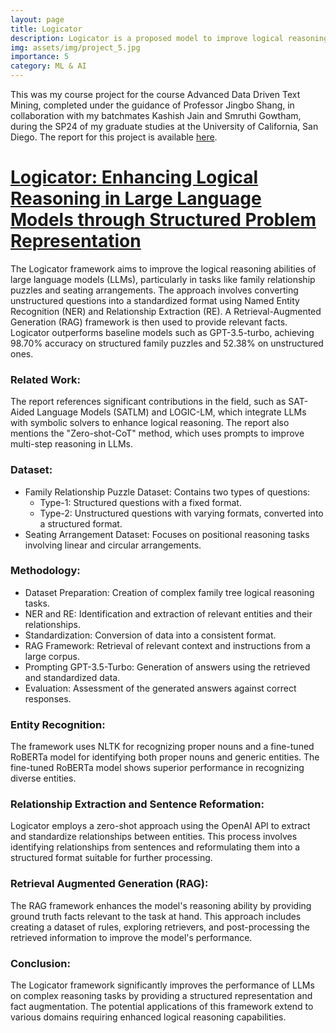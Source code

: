 ```yaml
---
layout: page
title: Logicator
description: Logicator is a proposed model to improve logical reasoning in large language models by using structured data and Retrieval-Augmented Generation (RAG), significantly enhancing performance on family relationship puzzles and seating arrangements compared to baseline models like GPT-3.5-turbo.
img: assets/img/project_5.jpg
importance: 5
category: ML & AI
---
```


This was my course project for the course Advanced Data Driven Text Mining, completed under the guidance of Professor Jingbo Shang, in collaboration with my batchmates Kashish Jain and Smruthi Gowtham, during the SP24 of my graduate studies at the University of California, San Diego.
The report for this project is available [here](https://drive.google.com/file/d/1plrzqbWJn1GdyKax8QPFQxQfhHGs0SU6/view?usp=drive_link).

# [Logicator: Enhancing Logical Reasoning in Large Language Models through Structured Problem Representation](https://drive.google.com/file/d/1plrzqbWJn1GdyKax8QPFQxQfhHGs0SU6/view?usp=drive_link)

The Logicator framework aims to improve the logical reasoning abilities of large language models (LLMs), particularly in tasks like family relationship puzzles and seating arrangements. The approach involves converting unstructured questions into a standardized format using Named Entity Recognition (NER) and Relationship Extraction (RE). A Retrieval-Augmented Generation (RAG) framework is then used to provide relevant facts. Logicator outperforms baseline models such as GPT-3.5-turbo, achieving 98.70% accuracy on structured family puzzles and 52.38% on unstructured ones.

### Related Work:

The report references significant contributions in the field, such as SAT-Aided Language Models (SATLM) and LOGIC-LM, which integrate LLMs with symbolic solvers to enhance logical reasoning. The report also mentions the "Zero-shot-CoT" method, which uses prompts to improve multi-step reasoning in LLMs.

### Dataset:

- Family Relationship Puzzle Dataset: Contains two types of questions:
  - Type-1: Structured questions with a fixed format.
  - Type-2: Unstructured questions with varying formats, converted into a structured format.
- Seating Arrangement Dataset: Focuses on positional reasoning tasks involving linear and circular arrangements.

### Methodology:

- Dataset Preparation: Creation of complex family tree logical reasoning tasks.
- NER and RE: Identification and extraction of relevant entities and their relationships.
- Standardization: Conversion of data into a consistent format.
- RAG Framework: Retrieval of relevant context and instructions from a large corpus.
- Prompting GPT-3.5-Turbo: Generation of answers using the retrieved and standardized data.
- Evaluation: Assessment of the generated answers against correct responses.

### Entity Recognition:

The framework uses NLTK for recognizing proper nouns and a fine-tuned RoBERTa model for identifying both proper nouns and generic entities. The fine-tuned RoBERTa model shows superior performance in recognizing diverse entities.

### Relationship Extraction and Sentence Reformation:

Logicator employs a zero-shot approach using the OpenAI API to extract and standardize relationships between entities. This process involves identifying relationships from sentences and reformulating them into a structured format suitable for further processing.

### Retrieval Augmented Generation (RAG):

The RAG framework enhances the model's reasoning ability by providing ground truth facts relevant to the task at hand. This approach includes creating a dataset of rules, exploring retrievers, and post-processing the retrieved information to improve the model's performance.

### Conclusion:

The Logicator framework significantly improves the performance of LLMs on complex reasoning tasks by providing a structured representation and fact augmentation. The potential applications of this framework extend to various domains requiring enhanced logical reasoning capabilities.
